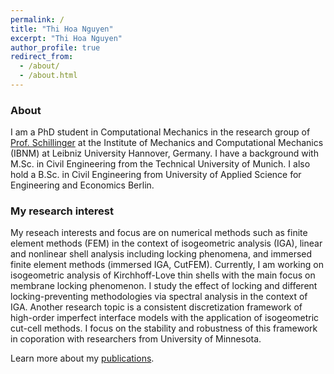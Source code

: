 ```yaml
---
permalink: /
title: "Thi Hoa Nguyen"
excerpt: "Thi Hoa Nguyen"
author_profile: true
redirect_from: 
  - /about/
  - /about.html
---
```

### About

I am a PhD student in Computational Mechanics in the research group of [Prof. Schillinger](https://www.ibnm.uni-hannover.de/de/schillinger/) at the Institute of Mechanics and Computational Mechanics (IBNM) at Leibniz University Hannover, Germany. I have a background with M.Sc. in Civil Engineering from the Technical University of Munich. I also hold a B.Sc. in Civil Engineering from University of Applied Science for Engineering and Economics Berlin.

### My research interest
My reseach interests and focus are on numerical methods such as finite element methods (FEM) in the context of isogeometric analysis (IGA), linear and nonlinear shell analysis including locking phenomena, and immersed finite element methods (immersed IGA, CutFEM). Currently, I am working on isogeometric analysis of Kirchhoff-Love thin shells with the main focus on membrane locking phenomenon. I study the effect of locking and different locking-preventing methodologies via spectral analysis in the context of IGA. Another research topic is a consistent discretization framework of high-order imperfect interface models with the application of isogeometric cut-cell methods. I focus on the stability and robustness of this framework in coporation with researchers from University of Minnesota.

Learn more about my [publications](/publications/).

<!-- In my free time, I like to learn more programming languages such as HTML, learn playing chess and to read books. -->
